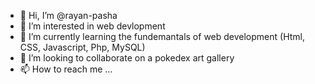 - 👋 Hi, I’m @rayan-pasha
- 👀 I’m interested in web devlopment 
- 🌱 I’m currently learning the fundemantals of web development (Html, CSS, Javascript, Php, MySQL)
- 💞️ I’m looking to collaborate on a pokedex art gallery
- 📫 How to reach me ...

<!---
rayan-pasha/rayan-pasha is a ✨ special ✨ repository because its `README.md` (this file) appears on your GitHub profile.
You can click the Preview link to take a look at your changes.
--->
